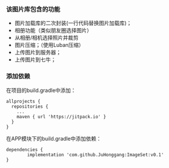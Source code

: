 ### 该图片库包含的功能
- 图片加载库的二次封装(一行代码替换图片加载库)；
- 相册功能（类似朋友圈选择图片）
- 从相册/相机选择照片并裁剪
- 图片压缩；（使用Luban压缩）
- 上传图片到服务器；
- 上传图片到七牛；

### 添加依赖

在项目的build.gradle中添加：

    allprojects {
      repositories {
        ...
        maven { url 'https://jitpack.io' }
      }
    }

在APP模块下的build.gradle中添加依赖：

	dependencies {
	        implementation 'com.github.JuHonggang:ImageSet:v0.1'
	}

